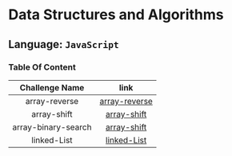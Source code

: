 # Data Structures and Algorithms

## Language: `JavaScript`

### Table Of Content

|   Challenge Name    |                                                              link                                                              |
| :-----------------: | :----------------------------------------------------------------------------------------------------------------------------: |
|    array-reverse    |  [array-reverse](https://github.com/sayefdeen/data-structures-and-algorithms/tree/master/javascript/challenges/arrayReverse)   |
|     array-shift     |    [array-shift](https://github.com/sayefdeen/data-structures-and-algorithms/tree/master/javascript/challenges/arrayShift)     |
| array-binary-search | [array-shift](https://github.com/sayefdeen/data-structures-and-algorithms/tree/master/javascript/challenges/arrayBinarySearch) |
|     linked-List     |    [linked-List](https://github.com/sayefdeen/data-structures-and-algorithms/tree/master/javascript/challenges/linkedList)     |
